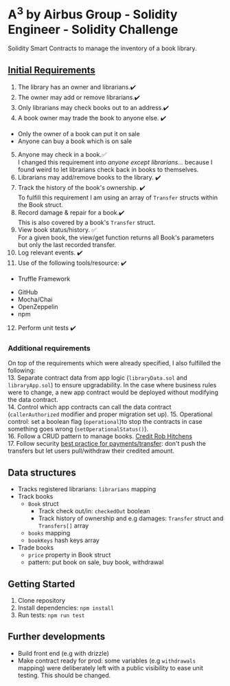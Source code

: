 # A<sup>3</sup> by Airbus Group - Solidity Engineer - Solidity Challenge

Solidity Smart Contracts to manage the inventory of a book library.

## [Initial Requirements](https://github.com/Heritage-Aero/heritage_code_challenge/blob/master/README.md)
1. The library has an owner and librarians.:heavy_check_mark:
2. The owner may add or remove librarians.:heavy_check_mark:
3. Only librarians may check books out to an address.:heavy_check_mark:
4. A book owner may trade the book to anyone else. :heavy_check_mark:
  - Only the owner of a book can put it on sale
  - Anyone can buy a book which is on sale
5. Anyone may check in a book.:white_check_mark:  
I changed this requirement into *anyone except librarians...* because I found
weird to let librarians check back in books to themselves.
6. Librarians may add/remove books to the library. :heavy_check_mark:
7. Track the history of the book's ownership. :heavy_check_mark:  
To fulfill this requirement I am using an array of `Transfer` structs within the Book struct.
8. Record damage & repair for a book.:heavy_check_mark:  
This is also covered by a book's `Transfer` struct.
9. View book status/history. :white_check_mark:  
For a given book, the view/get function returns all Book's parameters but only the last recorded transfer.
10. Log relevant events. :heavy_check_mark:
11. Use of the following tools/resource: :heavy_check_mark:
  - Truffle Framework
  * GitHub
  * Mocha/Chai
  * OpenZeppelin
  * npm
12. Perform unit tests :heavy_check_mark:

### Additional requirements
On top of the requirements which were already specified, I also fulfilled the following:  
13. Separate contract data from app logic (`libraryData.sol` and `libraryApp.sol`) to ensure upgradability. In the case where business rules were to change, a new app contract would be deployed without modifying the data contract.  
14. Control which app contracts can call the data contract (`callerAuthorized` modifier and proper migration set up).
15. Operational control: set a boolean flag (`operational`)to stop the contracts in case something goes wrong (`setOperationalStatus()`).  
16. Follow a CRUD pattern to manage books. [Credit Rob Hitchens](https://medium.com/@robhitchens/solidity-crud-part-1-824ffa69509a)  
17. Follow security [best practice for payments/transfer](https://solidity.readthedocs.io/en/v0.4.24/common-patterns.html#withdrawal-from-contracts): don't push the transfers but let users pull/withdraw their credited amount.

## Data structures
- Tracks registered librarians: `librarians` mapping
- Track books
  - `Book` struct
    - Track check out/in: `checkedOut` boolean
    - Track history of ownership and e.g damages: `Transfer` struct and `Transfers[]` array
  - `books` mapping
  - `bookKeys` hash keys array
- Trade books
  - `price` property in Book struct
  - pattern: put book on sale, buy book, withdrawal
## Getting Started
1. Clone repository
2. Install dependencies: `npm install`
3. Run tests: `npm run test`

## Further developments
- Build front end (e.g with drizzle)
- Make contract ready for prod: some variables (e.g `withdrawals` mapping) were deliberately left with a public visibility to ease unit testing. This should be changed.
